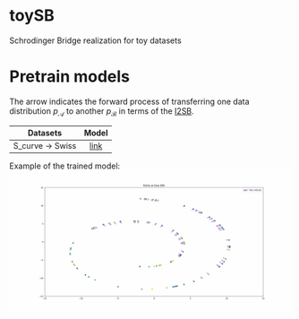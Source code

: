 # toySB
Schrodinger Bridge realization for toy datasets

# Pretrain models

The arrow indicates the forward process of transferring one data distribution $p_{\mathcal{A}}$ to another $p_{\mathcal{B}}$ in terms of the [I2SB](https://arxiv.org/abs/2302.05872).

|     Datasets     | Model |
|:----------------:|:-----:|
| S_curve -> Swiss |  [link](https://drive.google.com/drive/folders/1obJa-SKdpDfR8DICaB3LekpL0-k-bXfO?usp=sharing) |

Example of the trained model:
![image](/assets/trained_SB.gif)
